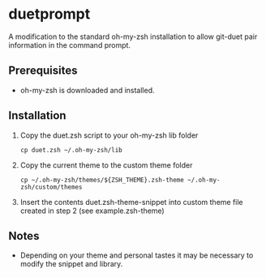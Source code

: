 # duetprompt
A modification to the standard oh-my-zsh installation to allow git-duet pair information in the command prompt.

## Prerequisites
- oh-my-zsh is downloaded and installed.

## Installation
1. Copy the duet.zsh script to your oh-my-zsh lib folder

   ```cp duet.zsh ~/.oh-my-zsh/lib```

2. Copy the current theme to the custom theme folder

   ```cp ~/.oh-my-zsh/themes/${ZSH_THEME}.zsh-theme ~/.oh-my-zsh/custom/themes```

3. Insert the contents duet.zsh-theme-snippet into custom theme file created in step 2 (see example.zsh-theme)

## Notes
- Depending on your theme and personal tastes it may be necessary to modify the snippet and library.

